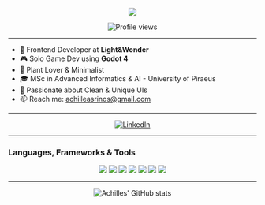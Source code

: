 <p align="center">
  <img src="https://readme-typing-svg.herokuapp.com?font=Roboto&weight=600&size=28&pause=1000&center=true&vCenter=true&width=435&lines=Hello+There+%F0%9F%91%8B;I'm+Achilles;Frontend+Developer;Plant+Lover;Solo+Game+Dev+%F0%9F%8E%AE" />
</p>

<p align="center">
  <img src="https://komarev.com/ghpvc/?username=akastanas&label=Profile%20views&color=90c987&style=flat" alt="Profile views" />
</p>

---

- 🏢 Frontend Developer at **Light&Wonder**
- 🎮 Solo Game Dev using **Godot 4**
- 🌿 Plant Lover & Minimalist
- 🎓 MSc in Advanced Informatics & AI - University of Piraeus
- 🌌 Passionate about Clean & Unique UIs
- 📫 Reach me: [achilleasrinos@gmail.com](mailto:achilleasrinos@gmail.com)

---

<p align="center">
  <a href="https://www.linkedin.com/in/akastanas/">
    <img src="https://img.shields.io/badge/LinkedIn-AchillesKastanas-90c987?style=flat&logo=linkedin" alt="LinkedIn">
  </a>
</p>

---

### Languages, Frameworks & Tools

<p align="center">
  <img src="https://img.shields.io/badge/-React-90c987?style=flat&logo=react&logoColor=white" />
  <img src="https://img.shields.io/badge/-Javascript-90c987?style=flat&logo=javascript&logoColor=white" />
  <img src="https://img.shields.io/badge/-Angular-90c987?style=flat&logo=angular&logoColor=white" />
  <img src="https://img.shields.io/badge/-Godot-90c987?style=flat&logo=godot-engine&logoColor=white" />
  <img src="https://img.shields.io/badge/-Git-90c987?style=flat&logo=git&logoColor=white" />
  <img src="https://img.shields.io/badge/-Figma-90c987?style=flat&logo=figma&logoColor=white" />
  <img src="https://img.shields.io/badge/-VSCode-90c987?style=flat&logo=visual-studio-code&logoColor=white" />
</p>

---

<p align="center">
  <img src="https://github-readme-stats.vercel.app/api?username=AchillesKastanas&show_icons=true&theme=graywhite&icon_color=90c987&border_color=90c987&hide_border=true" alt="Achilles' GitHub stats">
</p>
